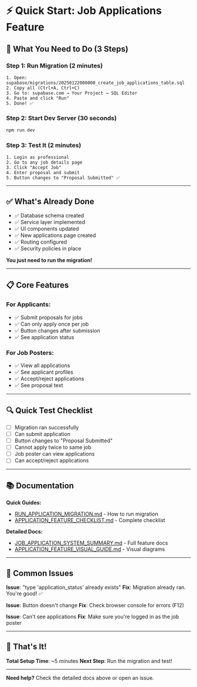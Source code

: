 # ⚡ Quick Start: Job Applications Feature

## 🎯 What You Need to Do (3 Steps)

### Step 1: Run Migration (2 minutes)
```
1. Open: supabase/migrations/20250122000000_create_job_applications_table.sql
2. Copy all (Ctrl+A, Ctrl+C)
3. Go to: supabase.com → Your Project → SQL Editor
4. Paste and click "Run"
5. Done! ✅
```

### Step 2: Start Dev Server (30 seconds)
```bash
npm run dev
```

### Step 3: Test It (2 minutes)
```
1. Login as professional
2. Go to any job details page
3. Click "Accept Job"
4. Enter proposal and submit
5. Button changes to "Proposal Submitted" ✅
```

---

## ✅ What's Already Done

- ✅ Database schema created
- ✅ Service layer implemented
- ✅ UI components updated
- ✅ New applications page created
- ✅ Routing configured
- ✅ Security policies in place

**You just need to run the migration!**

---

## 📋 Core Features

### For Applicants:
- ✅ Submit proposals for jobs
- ✅ Can only apply once per job
- ✅ Button changes after submission
- ✅ See application status

### For Job Posters:
- ✅ View all applications
- ✅ See applicant profiles
- ✅ Accept/reject applications
- ✅ See proposal text

---

## 🔍 Quick Test Checklist

- [ ] Migration ran successfully
- [ ] Can submit application
- [ ] Button changes to "Proposal Submitted"
- [ ] Cannot apply twice to same job
- [ ] Job poster can view applications
- [ ] Can accept/reject applications

---

## 📚 Documentation

**Quick Guides:**
- [RUN_APPLICATION_MIGRATION.md](./RUN_APPLICATION_MIGRATION.md) - How to run migration
- [APPLICATION_FEATURE_CHECKLIST.md](./APPLICATION_FEATURE_CHECKLIST.md) - Complete checklist

**Detailed Docs:**
- [JOB_APPLICATION_SYSTEM_SUMMARY.md](./JOB_APPLICATION_SYSTEM_SUMMARY.md) - Full feature docs
- [APPLICATION_FEATURE_VISUAL_GUIDE.md](./APPLICATION_FEATURE_VISUAL_GUIDE.md) - Visual diagrams

---

## 🚨 Common Issues

**Issue**: "type 'application_status' already exists"
**Fix**: Migration already ran. You're good! ✅

**Issue**: Button doesn't change
**Fix**: Check browser console for errors (F12)

**Issue**: Can't see applications
**Fix**: Make sure you're logged in as the job poster

---

## 🎉 That's It!

**Total Setup Time**: ~5 minutes
**Next Step**: Run the migration and test!

---

**Need help?** Check the detailed docs above or open an issue.